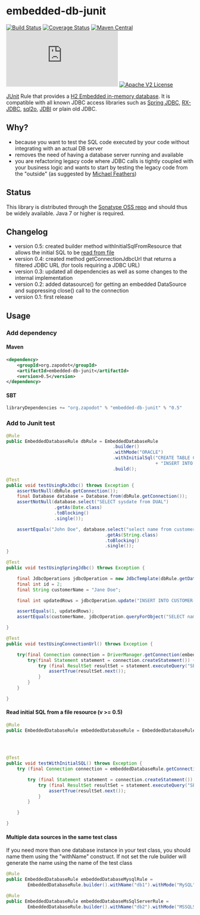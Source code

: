 embedded-db-junit
=================

[![Build Status](https://travis-ci.org/zapodot/embedded-db-junit.svg)](https://travis-ci.org/zapodot/embedded-db-junit)
[![Coverage Status](https://img.shields.io/coveralls/zapodot/embedded-db-junit.svg)](https://coveralls.io/r/zapodot/embedded-db-junit)
[![Maven Central](https://maven-badges.herokuapp.com/maven-central/org.zapodot/embedded-db-junit/badge.svg)](https://maven-badges.herokuapp.com/maven-central/org.zapodot/embedded-db-junit)
[![Analytics](https://ga-beacon.appspot.com/UA-58568779-1/embedded-db-junit/README.md)](https://github.com/igrigorik/ga-beacon)
[![Apache V2 License](http://img.shields.io/badge/license-Apache%20V2-blue.svg)](//github.com/zapodot/embedded-db-junit/blob/master/LICENSE)

[JUnit](http://junit.org/) Rule that provides a [H2 Embedded in-memory database](http://www.h2database.com/). It is compatible with all known JDBC access libraries such as [Spring JDBC](http://docs.spring.io/spring/docs/current/spring-framework-reference/html/jdbc.html#jdbc-introduction), [RX-JDBC](https://github.com/davidmoten/rxjava-jdbc), [sql2o](http://www.sql2o.org/), [JDBI](http://jdbi.org/) or plain old JDBC.

## Why?
* because you want to test the SQL code executed by your code without integrating with an actual DB server
* removes the need of having a database server running and available
* you are refactoring legacy code where JDBC calls is tightly coupled with your business logic and wants to start by testing the legacy code from the "outside" (as suggested by [Michael Feathers](http://www.informit.com/store/working-effectively-with-legacy-code-9780131177055?aid=15d186bd-1678-45e9-8ad3-fe53713e811b))

## Status
This library is distributed through the [Sonatype OSS repo](https://oss.sonatype.org/) and should thus be widely available.
Java 7 or higher is required.

## Changelog
* version 0.5: created builder method withInitialSqlFromResource that allows the initial SQL to be [read from file](#read-initial-sql-from-a-file-resource-v--05)
* version 0.4: created method getConnectionJdbcUrl that returns a filtered JDBC URL (for tools requiring a JDBC URL)
* version 0.3: updated all dependencies as well as some changes to the internal implementation
* version 0.2: added datasource() for getting an embedded DataSource and suppressing close() call to the connection
* version 0.1: first release

## Usage

### Add dependency
#### Maven
```xml
<dependency>
    <groupId>org.zapodot</groupId>
    <artifactId>embedded-db-junit</artifactId>
    <version>0.5</version>
</dependency>
```

#### SBT
```scala
libraryDependencies += "org.zapodot" % "embedded-db-junit" % "0.5"
```

### Add to Junit test
```java
@Rule
public EmbeddedDatabaseRule dbRule = EmbeddedDatabaseRule
                                        .builder()
                                        .withMode("ORACLE")
                                        .withInitialSql("CREATE TABLE Customer(id INTEGER PRIMARY KEY, name VARCHAR(512)); "
                                                        + "INSERT INTO CUSTOMER(id, name) VALUES (1, 'John Doe')")
                                        .build();

@Test
public void testUsingRxJdbc() throws Exception {
    assertNotNull(dbRule.getConnection());
    final Database database = Database.from(dbRule.getConnection());
    assertNotNull(database.select("SELECT sysdate from DUAL")
                  .getAs(Date.class)
                  .toBlocking()
                  .single());

    assertEquals("John Doe", database.select("select name from customer where id=1")
                                     .getAs(String.class)
                                     .toBlocking()
                                     .single());
}

@Test
public void testUsingSpringJdbc() throws Exception {

    final JdbcOperations jdbcOperation = new JdbcTemplate(dbRule.getDataSource());
    final int id = 2;
    final String customerName = "Jane Doe";

    final int updatedRows = jdbcOperation.update("INSERT INTO CUSTOMER(id, name) VALUES(?,?)", id, customerName);

    assertEquals(1, updatedRows);
    assertEquals(customerName, jdbcOperation.queryForObject("SELECT name from CUSTOMER where id = ?", String.class, id));

}

@Test
public void testUsingConnectionUrl() throws Exception {

    try(final Connection connection = DriverManager.getConnection(embeddedDatabaseRule.getConnectionJdbcUrl())) {
        try(final Statement statement = connection.createStatement()) {
            try (final ResultSet resultSet = statement.executeQuery("SELECT * from CUSTOMER")) {
                assertTrue(resultSet.next());
            }
        }
    }

}

```

#### Read initial SQL from a file resource (v >= 0.5)
```java
@Rule
public EmbeddedDatabaseRule embeddedDatabaseRule = EmbeddedDatabaseRule.builder()
                                                                       .withInitialSqlFromResource(
                                                                               "classpath:initial.sql")
                                                                       .build();

@Test
public void testWithInitialSQL() throws Exception {
    try (final Connection connection = embeddedDatabaseRule.getConnection()) {

        try (final Statement statement = connection.createStatement()) {
            try (final ResultSet resultSet = statement.executeQuery("SELECT * from PEOPLE")) {
                assertTrue(resultSet.next());
            }
        }

    }

}
```

#### Multiple data sources in the same test class
If you need more than one database instance in your test class, you should name them using the "withName" construct.
If not set the rule builder will generate the name using the name of the test class
```java
@Rule
public EmbeddedDatabaseRule embeddedDatabaseMysqlRule =
        EmbeddedDatabaseRule.builder().withName("db1").withMode("MySQL").build();

@Rule
public EmbeddedDatabaseRule embeddedDatabaseMsSqlServerRule =
        EmbeddedDatabaseRule.builder().withName("db2").withMode("MSSQLServer").build();
```
